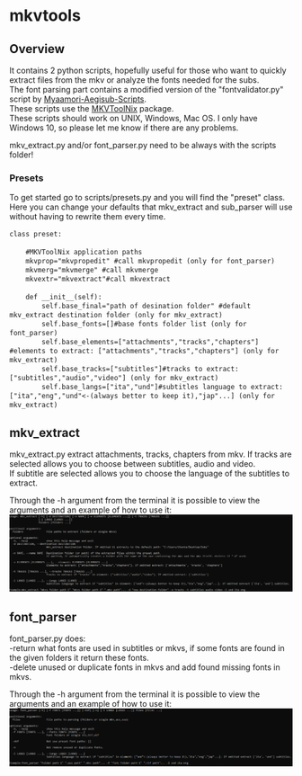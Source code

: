 # mkvtools
## Overview
It contains 2 python scripts, hopefully useful for those who want to quickly extract files from the mkv or analyze the fonts needed for the subs.  
The font parsing part contains a modified version of the "fontvalidator.py" script by [Myaamori-Aegisub-Scripts](https://github.com/TypesettingTools/Myaamori-Aegisub-Scripts/).  
These scripts use the [MKVToolNix](https://mkvtoolnix.download/) package.  
These scripts should work on UNIX, Windows, Mac OS. I only have Windows 10, so please let me know if there are any problems.  
  
mkv_extract.py and/or font_parser.py need to be always with the scripts folder!  

### Presets
To get started go to scripts/presets.py and you will find the "preset" class.  
Here you can change your defaults that mkv_extract and sub_parser will use without having to rewrite them every time.  
```
class preset:
    
    #MKVToolNix application paths
    mkvprop="mkvpropedit" #call mkvpropedit (only for font_parser)
    mkvmerg="mkvmerge" #call mkvmerge
    mkvextr="mkvextract"#call mkvextract

    def __init__(self):
        self.base_final="path of desination folder" #default mkv_extract destination folder (only for mkv_extract)
        self.base_fonts=[]#base fonts folder list (only for font_parser)
        self.base_elements=["attachments","tracks","chapters"] #elements to extract: ["attachments","tracks","chapters"] (only for mkv_extract)
        self.base_tracks=["subtitles"]#tracks to extract: ["subtitles","audio","video"] (only for mkv_extract)
        self.base_langs=["ita","und"]#subtitles language to extract: ["ita","eng","und"<-(always better to keep it),"jap"...] (only for mkv_extract)
```

## mkv_extract
mkv_extract.py extract attachments, tracks, chapters from mkv.
If tracks are selected allows you to choose between subtitles, audio and video.  
If subtitle are selected allows you to choose the language of the subtitles to extract.  
  
Through the -h argument from the terminal it is possible to view the arguments and an example of how to use it:    
![Screenshot](https://github.com/MacheKazzo/mkvtools/blob/main/images/mkv_extract-screen-1.png)
  
## font_parser
font_parser.py does:  
-return what fonts are used in subtitles or mkvs, if some fonts are found in the given folders it return these fonts.  
-delete unused or duplicate fonts in mkvs and add found missing fonts in mkvs.  
  
Through the -h argument from the terminal it is possible to view the arguments and an example of how to use it:    
![Screenshot](https://github.com/MacheKazzo/mkvtools/blob/main/images/font_parser-screen-1.png)

